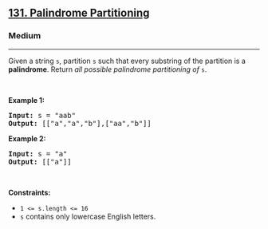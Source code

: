 <h2><a href="https://leetcode.com/problems/palindrome-partitioning/">131. Palindrome Partitioning</a></h2><h3>Medium</h3><hr><div style="user-select: auto;"><p style="user-select: auto;">Given a string <code style="user-select: auto;">s</code>, partition <code style="user-select: auto;">s</code> such that every <span data-keyword="substring-nonempty" style="user-select: auto;">substring</span> of the partition is a <span data-keyword="palindrome-string" style="user-select: auto;"><strong style="user-select: auto;">palindrome</strong></span>. Return <em style="user-select: auto;">all possible palindrome partitioning of </em><code style="user-select: auto;">s</code>.</p>

<p style="user-select: auto;">&nbsp;</p>
<p style="user-select: auto;"><strong class="example" style="user-select: auto;">Example 1:</strong></p>
<pre style="user-select: auto;"><strong style="user-select: auto;">Input:</strong> s = "aab"
<strong style="user-select: auto;">Output:</strong> [["a","a","b"],["aa","b"]]
</pre><p style="user-select: auto;"><strong class="example" style="user-select: auto;">Example 2:</strong></p>
<pre style="user-select: auto;"><strong style="user-select: auto;">Input:</strong> s = "a"
<strong style="user-select: auto;">Output:</strong> [["a"]]
</pre>
<p style="user-select: auto;">&nbsp;</p>
<p style="user-select: auto;"><strong style="user-select: auto;">Constraints:</strong></p>

<ul style="user-select: auto;">
	<li style="user-select: auto;"><code style="user-select: auto;">1 &lt;= s.length &lt;= 16</code></li>
	<li style="user-select: auto;"><code style="user-select: auto;">s</code> contains only lowercase English letters.</li>
</ul>
</div>